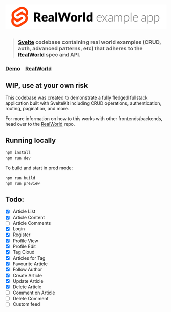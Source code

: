 # ![RealWorld Example App](logo.png)

> ### [Svelte](https://github.com/sveltejs/svelte) codebase containing real world examples (CRUD, auth, advanced patterns, etc) that adheres to the [RealWorld](https://github.com/gothinkster/realworld) spec and API.

### [Demo](https://realworld.svelte.dev)&nbsp;&nbsp;&nbsp;&nbsp;[RealWorld](https://github.com/gothinkster/realworld)

## WIP, use at your own risk

This codebase was created to demonstrate a fully fledged fullstack application built with SvelteKit including CRUD operations, authentication, routing, pagination, and more.

For more information on how to this works with other frontends/backends, head over to the [RealWorld](https://github.com/gothinkster/realworld) repo.

## Running locally

```bash
npm install
npm run dev
```

To build and start in prod mode:

```bash
npm run build
npm run preview
```

## Todo:

- [x] Article List
- [x] Article Content
- [ ] Article Comments
- [x] Login
- [x] Register
- [x] Profile View
- [x] Profile Edit
- [x] Tag Cloud
- [x] Articles for Tag
- [x] Favourite Article
- [x] Follow Author
- [x] Create Article
- [x] Update Article
- [x] Delete Article
- [ ] Comment on Article
- [ ] Delete Comment
- [ ] Custom feed
